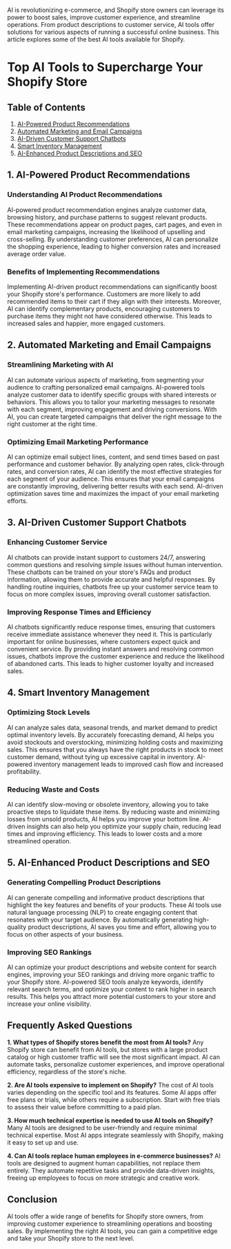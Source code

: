  AI is revolutionizing e-commerce, and Shopify store owners can leverage its power to boost sales, improve customer experience, and streamline operations. From product descriptions to customer service, AI tools offer solutions for various aspects of running a successful online business. This article explores some of the best AI tools available for Shopify.

# Top AI Tools to Supercharge Your Shopify Store

## Table of Contents
1. [AI-Powered Product Recommendations](#ai-powered-product-recommendations)
2. [Automated Marketing and Email Campaigns](#automated-marketing-and-email-campaigns)
3. [AI-Driven Customer Support Chatbots](#ai-driven-customer-support-chatbots)
4. [Smart Inventory Management](#smart-inventory-management)
5. [AI-Enhanced Product Descriptions and SEO](#ai-enhanced-product-descriptions-and-seo)

## 1. AI-Powered Product Recommendations

### Understanding AI Product Recommendations
AI-powered product recommendation engines analyze customer data, browsing history, and purchase patterns to suggest relevant products. These recommendations appear on product pages, cart pages, and even in email marketing campaigns, increasing the likelihood of upselling and cross-selling. By understanding customer preferences, AI can personalize the shopping experience, leading to higher conversion rates and increased average order value.

### Benefits of Implementing Recommendations
Implementing AI-driven product recommendations can significantly boost your Shopify store's performance. Customers are more likely to add recommended items to their cart if they align with their interests. Moreover, AI can identify complementary products, encouraging customers to purchase items they might not have considered otherwise. This leads to increased sales and happier, more engaged customers.

## 2. Automated Marketing and Email Campaigns

### Streamlining Marketing with AI
AI can automate various aspects of marketing, from segmenting your audience to crafting personalized email campaigns. AI-powered tools analyze customer data to identify specific groups with shared interests or behaviors. This allows you to tailor your marketing messages to resonate with each segment, improving engagement and driving conversions. With AI, you can create targeted campaigns that deliver the right message to the right customer at the right time.

### Optimizing Email Marketing Performance
AI can optimize email subject lines, content, and send times based on past performance and customer behavior. By analyzing open rates, click-through rates, and conversion rates, AI can identify the most effective strategies for each segment of your audience. This ensures that your email campaigns are constantly improving, delivering better results with each send. AI-driven optimization saves time and maximizes the impact of your email marketing efforts.

## 3. AI-Driven Customer Support Chatbots

### Enhancing Customer Service
AI chatbots can provide instant support to customers 24/7, answering common questions and resolving simple issues without human intervention. These chatbots can be trained on your store's FAQs and product information, allowing them to provide accurate and helpful responses. By handling routine inquiries, chatbots free up your customer service team to focus on more complex issues, improving overall customer satisfaction.

### Improving Response Times and Efficiency
AI chatbots significantly reduce response times, ensuring that customers receive immediate assistance whenever they need it. This is particularly important for online businesses, where customers expect quick and convenient service. By providing instant answers and resolving common issues, chatbots improve the customer experience and reduce the likelihood of abandoned carts. This leads to higher customer loyalty and increased sales.

## 4. Smart Inventory Management

### Optimizing Stock Levels
AI can analyze sales data, seasonal trends, and market demand to predict optimal inventory levels. By accurately forecasting demand, AI helps you avoid stockouts and overstocking, minimizing holding costs and maximizing sales. This ensures that you always have the right products in stock to meet customer demand, without tying up excessive capital in inventory. AI-powered inventory management leads to improved cash flow and increased profitability.

### Reducing Waste and Costs
AI can identify slow-moving or obsolete inventory, allowing you to take proactive steps to liquidate these items. By reducing waste and minimizing losses from unsold products, AI helps you improve your bottom line. AI-driven insights can also help you optimize your supply chain, reducing lead times and improving efficiency. This leads to lower costs and a more streamlined operation.

## 5. AI-Enhanced Product Descriptions and SEO

### Generating Compelling Product Descriptions
AI can generate compelling and informative product descriptions that highlight the key features and benefits of your products. These AI tools use natural language processing (NLP) to create engaging content that resonates with your target audience. By automatically generating high-quality product descriptions, AI saves you time and effort, allowing you to focus on other aspects of your business.

### Improving SEO Rankings
AI can optimize your product descriptions and website content for search engines, improving your SEO rankings and driving more organic traffic to your Shopify store. AI-powered SEO tools analyze keywords, identify relevant search terms, and optimize your content to rank higher in search results. This helps you attract more potential customers to your store and increase your online visibility.

## Frequently Asked Questions

**1. What types of Shopify stores benefit the most from AI tools?**
Any Shopify store can benefit from AI tools, but stores with a large product catalog or high customer traffic will see the most significant impact. AI can automate tasks, personalize customer experiences, and improve operational efficiency, regardless of the store's niche.

**2. Are AI tools expensive to implement on Shopify?**
The cost of AI tools varies depending on the specific tool and its features. Some AI apps offer free plans or trials, while others require a subscription. Start with free trials to assess their value before committing to a paid plan.

**3. How much technical expertise is needed to use AI tools on Shopify?**
Many AI tools are designed to be user-friendly and require minimal technical expertise. Most AI apps integrate seamlessly with Shopify, making it easy to set up and use.

**4. Can AI tools replace human employees in e-commerce businesses?**
AI tools are designed to augment human capabilities, not replace them entirely. They automate repetitive tasks and provide data-driven insights, freeing up employees to focus on more strategic and creative work.

## Conclusion

AI tools offer a wide range of benefits for Shopify store owners, from improving customer experience to streamlining operations and boosting sales. By implementing the right AI tools, you can gain a competitive edge and take your Shopify store to the next level.


